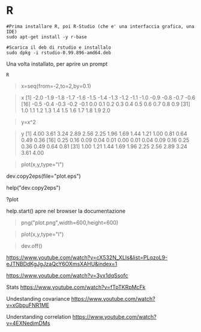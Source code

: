# R


```
#Prima installare R, poi R-Studio (che e' una interfaccia grafica, una IDE)
sudo apt-get install -y r-base

#Scarica il deb di rstudio e installalo
sudo dpkg -i rstudio-0.99.896-amd64.deb
```
Una volta installato, per aprire un prompt

`R`

> x=seq(from=-2,to=2,by=0.1)

> x
 [1] -2.0 -1.9 -1.8 -1.7 -1.6 -1.5 -1.4 -1.3 -1.2 -1.1 -1.0 -0.9 -0.8 -0.7 -0.6
[16] -0.5 -0.4 -0.3 -0.2 -0.1  0.0  0.1  0.2  0.3  0.4  0.5  0.6  0.7  0.8  0.9
[31]  1.0  1.1  1.2  1.3  1.4  1.5  1.6  1.7  1.8  1.9  2.0

> y=x^2

> y
 [1] 4.00 3.61 3.24 2.89 2.56 2.25 1.96 1.69 1.44 1.21 1.00 0.81 0.64 0.49 0.36
[16] 0.25 0.16 0.09 0.04 0.01 0.00 0.01 0.04 0.09 0.16 0.25 0.36 0.49 0.64 0.81
[31] 1.00 1.21 1.44 1.69 1.96 2.25 2.56 2.89 3.24 3.61 4.00

> plot(x,y,type="l")

dev.copy2eps(file="plot.eps")

help("dev.copy2eps")

?plot

help.start() apre nel browser la documentazione

> png("plot.png",width=600,height=600)

> plot(x,y,type="l")

> dev.off()


https://www.youtube.com/watch?v=cX532N_XLIs&list=PLqzoL9-eJTNBDdKgJgJzaQcY6OXmsXAHU&index=1

https://www.youtube.com/watch?v=3yx1dqSsofc

Stats
https://www.youtube.com/watch?v=fTpTKRpMcFk

Undestanding covariance
https://www.youtube.com/watch?v=xGbpuFNR1ME

Understanding correlation
https://www.youtube.com/watch?v=4EXNedimDMs
